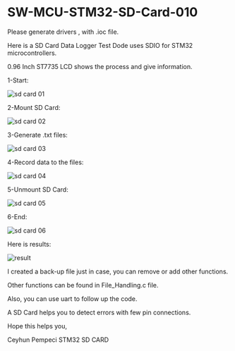 # SW-MCU-STM32-SD-Card-010

Please generate drivers , with .ioc file.

Here is a SD Card Data Logger Test Dode uses SDIO for STM32 microcontrollers.

0.96 Inch ST7735 LCD shows the process and give information.

1-Start:

![sd card 01](https://github.com/user-attachments/assets/d5a2f61d-4551-4770-a24e-d725a9b022a5)

2-Mount SD Card:

![sd card 02](https://github.com/user-attachments/assets/5d82468c-17d8-4657-9e68-fdbf4edebc76)

3-Generate .txt files:

![sd card 03](https://github.com/user-attachments/assets/98906f1f-cb83-4825-9fb2-67bb568d6ad0)

4-Record data to the files:

![sd card 04](https://github.com/user-attachments/assets/f6bdf440-a957-4fbb-862c-7198f7c4c033)

5-Unmount SD Card:

![sd card 05](https://github.com/user-attachments/assets/59422263-4f14-4512-ac53-4e6d57d87a30)

6-End:

![sd card 06](https://github.com/user-attachments/assets/44f8f235-dbac-43c2-a499-4a2d94665981)

Here is results:

![result](https://github.com/user-attachments/assets/24f22fcb-e815-476b-9fa1-0878d1cb071f)

I created a back-up file just in case, you can remove or add other functions.

Other functions can be found in File_Handling.c file.

Also, you can use uart to follow up the code.

A SD Card helps you to detect errors with few pin connections.

Hope this helps you,

Ceyhun Pempeci STM32 SD CARD
